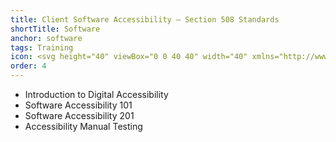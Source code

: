 ```yaml
---
title: Client Software Accessibility – Section 508 Standards
shortTitle: Software
anchor: software
tags: Training
icon: <svg height="40" viewBox="0 0 40 40" width="40" xmlns="http://www.w3.org/2000/svg"><circle cx="20" cy="20" fill="#162ade" r="20"/><path d="m21.88 28.73h-3.76l.29-2.32h3.18zm5.12-9.28h3.1v3.87h-3.1zm-17-4.64h3v8.51h-3.06zm20.06-.81h-20.12v-1.51h20.12zm-3.1.77h3.1v3.87h-3.06zm-13.15 8.55v-8.51h12.38v8.51zm-5-12.38h22.41a.39.39 0 0 1 .38.39v12h-.77v-11.22a.39.39 0 0 0 -.11-.28.43.43 0 0 0 -.28-.11h-20.88a.43.43 0 0 0 -.28.11.39.39 0 0 0 -.11.28v11.21h-.77v-12a.39.39 0 0 1 .38-.39zm22.44-.77h-22.47a1.17 1.17 0 0 0 -1.16 1.16v13.92a1.17 1.17 0 0 0 1.16 1.16h8.85l-.29 2.32h-1.21a1.17 1.17 0 0 0 -1.13 1.16v1.55a.39.39 0 0 0 .12.28.39.39 0 0 0 .27.11h9.28a.39.39 0 0 0 .27-.11.39.39 0 0 0 .12-.28v-1.55a1.17 1.17 0 0 0 -1.16-1.16h-1.24l-.29-2.32h8.85a1.17 1.17 0 0 0 1.16-1.16v-13.92a1.17 1.17 0 0 0 -1.16-1.16z" fill="#fff"/><path d="m19.61 24.48h.77v.77h-.77z" fill="#162ade"/><g fill="#fff"><path d="m20.39 21.92v-3l2.32-1.16v3zm-3.1-4.16 2.32 1.16v3l-2.32-1.16zm2.71-1.76 2.23 1.11-2.23 1.14-2.23-1.12zm3.27.77-3.1-1.55a.4.4 0 0 0 -.34 0l-3.1 1.55a.38.38 0 0 0 -.21.34v3.89a.39.39 0 0 0 .21.35l3.1 1.54a.34.34 0 0 0 .34 0l3.1-1.54a.39.39 0 0 0 .21-.35v-3.87a.38.38 0 0 0 -.21-.34z"/><path d="m10.33 12.88h.77v.77h-.77z"/><path d="m11.88 12.88h.77v.77h-.77z"/><path d="m13.43 12.88h.77v.77h-.77z"/><path d="m27.35 12.88h2.32v.77h-2.32z"/><path d="m10.72 16.36h1.55v.77h-1.55z"/><path d="m10.72 18.68h1.55v.77h-1.55z"/><path d="m10.72 21h1.55v.77h-1.55z"/><path d="m27.74 15.59h1.55v.77h-1.55z"/><path d="m27.74 17.13h1.55v.77h-1.55z"/><path d="m27.74 20.23h1.55v.77h-1.55z"/><path d="m27.74 21.77h1.55v.77h-1.55z"/></g></svg>
order: 4
---
```


- Introduction to Digital Accessibility
- Software Accessibility 101
- Software Accessibility 201
- Accessibility Manual Testing
